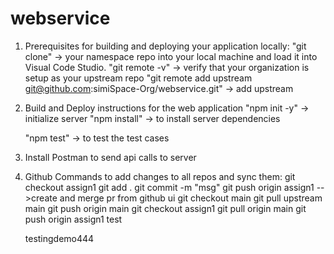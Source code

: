 # webservice

1. Prerequisites for building and deploying your application locally:
    "git clone" -> your namespace repo into your local machine and load it into Visual Code Studio. 
    "git remote -v" -> verify that your organization is setup as your upstream repo
    "git remote add upstream git@github.com:simiSpace-Org/webservice.git" -> add upstream
    

2. Build and Deploy instructions for the web application
   "npm init -y" -> initialize server
   "npm install" -> to install server dependencies
  
   "npm test" -> to test the test cases
   
3. Install Postman to send api calls to server

4. Github Commands to add changes to all repos and sync them: 
    git checkout assign1
    git add .
    git commit -m "msg"
    git push origin assign1
    -->create and merge pr from github ui
    git checkout main
    git pull upstream main
    git push origin main
    git checkout assign1
    git pull origin main
    git push origin assign1 test

   testingdemo444
